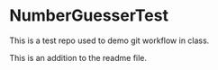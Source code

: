 # NumberGuesserTest

This is a test repo used to demo git workflow in class.

This is an addition to the readme file.
